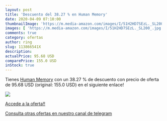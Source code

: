 ```yaml
---
layout: post
title: 'Descuento del 38.27 % en Human Memory'
date: 2020-04-09 07:10:00
thumbnailImage: 'https://m.media-amazon.com/images/I/51H2HD7SEzL._SL200_.jpg'
images: [ 'https://m.media-amazon.com/images/I/51H2HD7SEzL._SL200_.jpg' ]
comments: true
category: ofertas
author: ring
slug: 113866541X
description:
actualPrice: 95.68 USD
comparePrice: 155.0 USD
inStock: true
---
```


Tienes [Human Memory](https://www.amazon.com/dp/113866541X/?tag=redken08-20) con un 38.27 % de descuento con precio de oferta de 95.68 USD (original: 155.0 USD) en el siguiente enlace!

[![](https://m.media-amazon.com/images/I/51H2HD7SEzL._SL200_.jpg)](https://www.amazon.com/dp/113866541X/?tag=redken08-20)

[Accede a la oferta!!](https://www.amazon.com/dp/113866541X/?tag=redken08-20)

[Consulta otras ofertas en nuestro canal de telegram](https://t.me/s/ofertas25)
